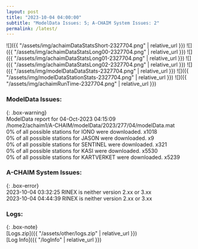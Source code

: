 ```yaml
---
layout: post
title: "2023-10-04 04:00:00"
subtitle: "ModelData Issues: 5; A-CHAIM System Issues: 2"
permalink: /latest/
---
```


![]({{ "/assets/img/achaimDataStatsShort-2327704.png" | relative_url }})
![]({{ "/assets/img/achaimDataStatsLong00-2327704.png" | relative_url }})
![]({{ "/assets/img/achaimDataStatsLong01-2327704.png" | relative_url }})
![]({{ "/assets/img/achaimDataStatsLong02-2327704.png" | relative_url }})
![]({{ "/assets/img/modelDataDataStats-2327704.png" | relative_url }})
![]({{ "/assets/img/modelDataStationStats-2327704.png" | relative_url }})
![]({{ "/assets/img/achaimRunTime-2327704.png" | relative_url }})


### ModelData Issues:  
  
{: .box-warning}  
 ModelData report for 04-Oct-2023 04:15:09   
 /home2/achaim1/A-CHAIM/modelData/2023/277/04/modelData.mat   
 0% of all possible stations for IONO were downloaded. x1018   
 0% of all possible stations for JASON were downloaded. x9   
 0% of all possible stations for SENTINEL were downloaded. x321   
 0% of all possible stations for KASI were downloaded. x5530   
 0% of all possible stations for KARTVERKET were downloaded. x5239   
  
### A-CHAIM System Issues:  
  
{: .box-error}  
2023-10-04 03:32:25 RINEX is neither version 2.xx or 3.xx  
2023-10-04 04:44:39 RINEX is neither version 2.xx or 3.xx  

### Logs:  
  
{: .box-note}  
[Logs.zip]({{ "/assets/other/logs.zip" | relative_url }})  
[Log Info]({{ "/logInfo" | relative_url }})  
